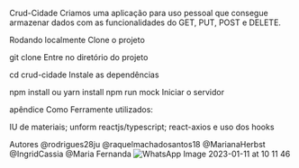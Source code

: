 Crud-Cidade
Criamos uma aplicação para uso pessoal que consegue armazenar dados com as funcionalidades do GET, PUT, POST e DELETE.

Rodando localmente
Clone o projeto

  git clone
Entre no diretório do projeto

  cd crud-cidade
Instale as dependências

  npm  install ou yarn install
npm run mock
Iniciar o servidor

apêndice
Como Ferramente utilizados:

IU de materiais; unform reactjs/typescript; react-axios e uso dos hooks

Autores
@rodrigues28ju
@raquelmachadosantos18
@MarianaHerbst
@IngridCassia
@Maria Fernanda
![WhatsApp Image 2023-01-11 at 10 11 46](https://user-images.githubusercontent.com/114073501/211823485-2523bcb8-4f8c-4bc8-995d-e63f18864aad.jpeg)
